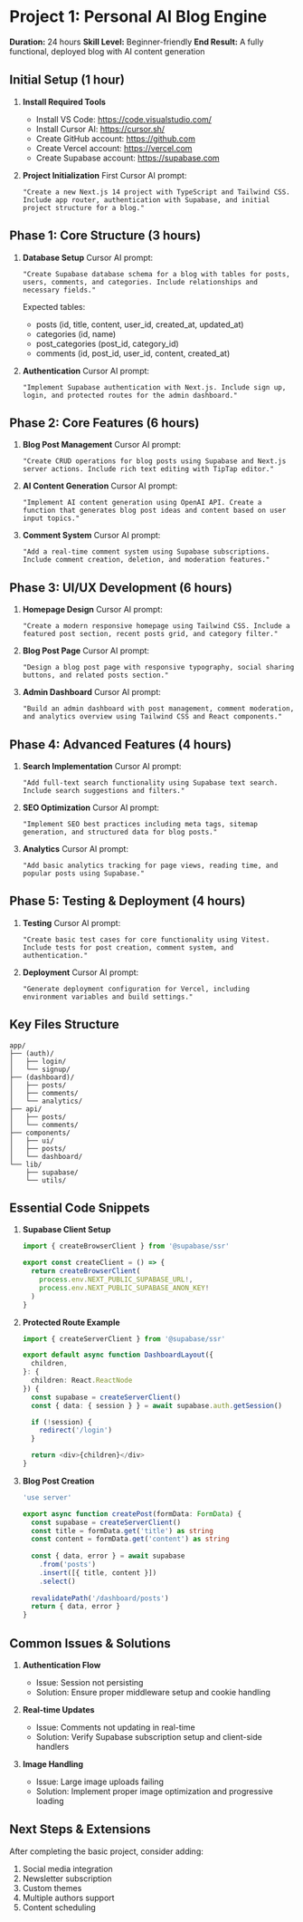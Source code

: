 # Project 1: Personal AI Blog Engine
**Duration:** 24 hours
**Skill Level:** Beginner-friendly
**End Result:** A fully functional, deployed blog with AI content generation

## Initial Setup (1 hour)
1. **Install Required Tools**
   - Install VS Code: https://code.visualstudio.com/
   - Install Cursor AI: https://cursor.sh/
   - Create GitHub account: https://github.com
   - Create Vercel account: https://vercel.com
   - Create Supabase account: https://supabase.com

2. **Project Initialization**
   First Cursor AI prompt:
   ```
   "Create a new Next.js 14 project with TypeScript and Tailwind CSS. Include app router, authentication with Supabase, and initial project structure for a blog."
   ```

## Phase 1: Core Structure (3 hours)
1. **Database Setup**
   Cursor AI prompt:
   ```
   "Create Supabase database schema for a blog with tables for posts, users, comments, and categories. Include relationships and necessary fields."
   ```

   Expected tables:
   - posts (id, title, content, user_id, created_at, updated_at)
   - categories (id, name)
   - post_categories (post_id, category_id)
   - comments (id, post_id, user_id, content, created_at)

2. **Authentication**
   Cursor AI prompt:
   ```
   "Implement Supabase authentication with Next.js. Include sign up, login, and protected routes for the admin dashboard."
   ```

## Phase 2: Core Features (6 hours)

1. **Blog Post Management**
   Cursor AI prompt:
   ```
   "Create CRUD operations for blog posts using Supabase and Next.js server actions. Include rich text editing with TipTap editor."
   ```

2. **AI Content Generation**
   Cursor AI prompt:
   ```
   "Implement AI content generation using OpenAI API. Create a function that generates blog post ideas and content based on user input topics."
   ```

3. **Comment System**
   Cursor AI prompt:
   ```
   "Add a real-time comment system using Supabase subscriptions. Include comment creation, deletion, and moderation features."
   ```

## Phase 3: UI/UX Development (6 hours)

1. **Homepage Design**
   Cursor AI prompt:
   ```
   "Create a modern responsive homepage using Tailwind CSS. Include a featured post section, recent posts grid, and category filter."
   ```

2. **Blog Post Page**
   Cursor AI prompt:
   ```
   "Design a blog post page with responsive typography, social sharing buttons, and related posts section."
   ```

3. **Admin Dashboard**
   Cursor AI prompt:
   ```
   "Build an admin dashboard with post management, comment moderation, and analytics overview using Tailwind CSS and React components."
   ```

## Phase 4: Advanced Features (4 hours)

1. **Search Implementation**
   Cursor AI prompt:
   ```
   "Add full-text search functionality using Supabase text search. Include search suggestions and filters."
   ```

2. **SEO Optimization**
   Cursor AI prompt:
   ```
   "Implement SEO best practices including meta tags, sitemap generation, and structured data for blog posts."
   ```

3. **Analytics**
   Cursor AI prompt:
   ```
   "Add basic analytics tracking for page views, reading time, and popular posts using Supabase."
   ```

## Phase 5: Testing & Deployment (4 hours)

1. **Testing**
   Cursor AI prompt:
   ```
   "Create basic test cases for core functionality using Vitest. Include tests for post creation, comment system, and authentication."
   ```

2. **Deployment**
   Cursor AI prompt:
   ```
   "Generate deployment configuration for Vercel, including environment variables and build settings."
   ```

## Key Files Structure
```
app/
├── (auth)/
│   ├── login/
│   └── signup/
├── (dashboard)/
│   ├── posts/
│   ├── comments/
│   └── analytics/
├── api/
│   ├── posts/
│   └── comments/
├── components/
│   ├── ui/
│   ├── posts/
│   └── dashboard/
└── lib/
    ├── supabase/
    └── utils/
```

## Essential Code Snippets

1. **Supabase Client Setup**
   ```typescript
   import { createBrowserClient } from '@supabase/ssr'

   export const createClient = () => {
     return createBrowserClient(
       process.env.NEXT_PUBLIC_SUPABASE_URL!,
       process.env.NEXT_PUBLIC_SUPABASE_ANON_KEY!
     )
   }
   ```

2. **Protected Route Example**
   ```typescript
   import { createServerClient } from '@supabase/ssr'

   export default async function DashboardLayout({
     children,
   }: {
     children: React.ReactNode
   }) {
     const supabase = createServerClient()
     const { data: { session } } = await supabase.auth.getSession()

     if (!session) {
       redirect('/login')
     }

     return <div>{children}</div>
   }
   ```

3. **Blog Post Creation**
   ```typescript
   'use server'
   
   export async function createPost(formData: FormData) {
     const supabase = createServerClient()
     const title = formData.get('title') as string
     const content = formData.get('content') as string
     
     const { data, error } = await supabase
       .from('posts')
       .insert([{ title, content }])
       .select()
       
     revalidatePath('/dashboard/posts')
     return { data, error }
   }
   ```

## Common Issues & Solutions

1. **Authentication Flow**
   - Issue: Session not persisting
   - Solution: Ensure proper middleware setup and cookie handling

2. **Real-time Updates**
   - Issue: Comments not updating in real-time
   - Solution: Verify Supabase subscription setup and client-side handlers

3. **Image Handling**
   - Issue: Large image uploads failing
   - Solution: Implement proper image optimization and progressive loading

## Next Steps & Extensions
After completing the basic project, consider adding:
1. Social media integration
2. Newsletter subscription
3. Custom themes
4. Multiple authors support
5. Content scheduling
